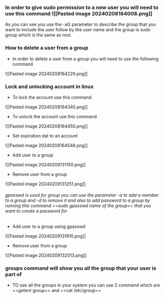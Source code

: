 
### In order to give sudo permission to a new user you will need to use this command ![[Pasted image 20240208164008.png]]
As you can see you use the -aG parameter to describe the group that you want to include the user follow by the user name and the group is sudo group which is the same as root.

### How to delete a user from a group 

- In order to delete a user from a group you will need to use the following command 

![[Pasted image 20240208164229.png]]

### Lock and unlocking account in linux 

- To lock the account use this command 

![[Pasted image 20240208164345.png]]

- To unlock the account use this command 

![[Pasted image 20240208164450.png]]

- Set expiration dat to an account 

![[Pasted image 20240208164548.png]]

- Add user to a group 

![[Pasted image 20240209131150.png]]

- Remove user from a group

![[Pasted image 20240209131251.png]]
###### gpasswd is used for group you can use the parameter -a to add a member to a group and -d to remove it and also to add password to a group by running this command ==sudo gpasswd name of the group== that you want to create a password for

- Add user to a group using gpasswd 
 
![[Pasted image 20240209131910.png]]

- Remove user from a group 

![[Pasted image 20240209132013.png]]


### groups command will show you all the group that your user is part of

- TO see all the groups in your system you can use 2 command which are ==getent group== and ==cat /etc/group==

